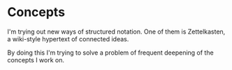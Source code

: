 # Concepts

I'm trying out new ways of structured notation. One of them is
Zettelkasten, a wiki-style hypertext of connected ideas.

By doing this I'm trying to solve a problem of frequent deepening of
the concepts I work on.
